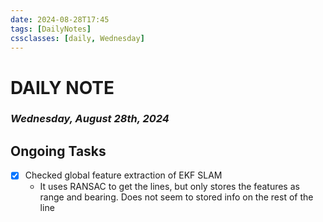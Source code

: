 ```yaml
---
date: 2024-08-28T17:45
tags: [DailyNotes]
cssclasses: [daily, Wednesday]
---
```

# DAILY NOTE
### *Wednesday, August 28th, 2024*

## Ongoing Tasks
- [x] Checked global feature extraction of EKF SLAM
	- It uses RANSAC to get the lines, but only stores the features as range and bearing. Does not seem to stored info on the rest of the line